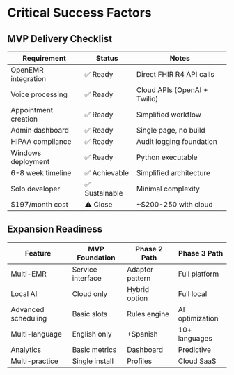 # **Critical Success Factors**

## **MVP Delivery Checklist**

| Requirement | Status | Notes |
|------------|--------|-------|
| OpenEMR integration | ✅ Ready | Direct FHIR R4 API calls |
| Voice processing | ✅ Ready | Cloud APIs (OpenAI + Twilio) |
| Appointment creation | ✅ Ready | Simplified workflow |
| Admin dashboard | ✅ Ready | Single page, no build |
| HIPAA compliance | ✅ Ready | Audit logging foundation |
| Windows deployment | ✅ Ready | Python executable |
| 6-8 week timeline | ✅ Achievable | Simplified architecture |
| Solo developer | ✅ Sustainable | Minimal complexity |
| $197/month cost | ⚠️ Close | ~$200-250 with cloud |

## **Expansion Readiness**

| Feature | MVP Foundation | Phase 2 Path | Phase 3 Path |
|---------|---------------|--------------|--------------|
| Multi-EMR | Service interface | Adapter pattern | Full platform |
| Local AI | Cloud only | Hybrid option | Full local |
| Advanced scheduling | Basic slots | Rules engine | AI optimization |
| Multi-language | English only | +Spanish | 10+ languages |
| Analytics | Basic metrics | Dashboard | Predictive |
| Multi-practice | Single install | Profiles | Cloud SaaS |
